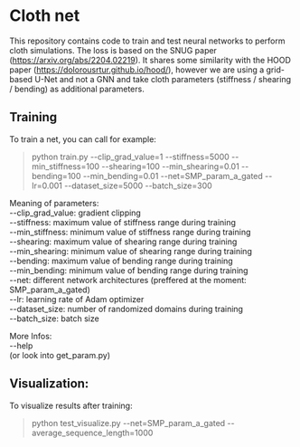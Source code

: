 # Cloth net

This repository contains code to train and test neural networks to perform cloth simulations.
The loss is based on the SNUG paper (https://arxiv.org/abs/2204.02219).
It shares some similarity with the HOOD paper (https://dolorousrtur.github.io/hood/), however we are using a grid-based U-Net and not a GNN and take cloth parameters (stiffness / shearing / bending) as additional parameters.

## Training
To train a net, you can call for example:

> python train.py --clip_grad_value=1 --stiffness=5000 --min_stiffness=100 --shearing=100 --min_shearing=0.01 --bending=100 --min_bending=0.01 --net=SMP_param_a_gated --lr=0.001 --dataset_size=5000 --batch_size=300

Meaning of parameters:  
--clip_grad_value: gradient clipping  
--stiffness: maximum value of stiffness range during training  
--min_stiffness: minimum value of stiffness range during training  
--shearing: maximum value of shearing range during training  
--min_shearing: minimum value of shearing range during training  
--bending: maximum value of bending range during training  
--min_bending: minimum value of bending range during training  
--net: different network architectures (preffered at the moment: SMP_param_a_gated)  
--lr: learning rate of Adam optimizer  
--dataset_size: number of randomized domains during training  
--batch_size: batch size  

More Infos:  
--help  
(or look into get_param.py)

## Visualization:
To visualize results after training:

> python test_visualize.py --net=SMP_param_a_gated --average_sequence_length=1000

